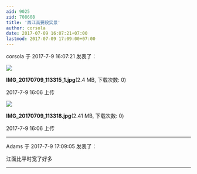 ```yaml
---
aid: 9025
zid: 708608
title: '西江高要段实景'
author: corsola
date: 2017-07-09 16:07:21+07:00
lastmod: 2017-07-09 17:09:00+07:00
---
```


corsola 于 2017-7-9 16:07:21 发表了：

![](https://cdn.jsdelivr.net/gh/lzjluzijie/beichao@main/static/img/160640osb00ziqqikudzgz.jpg)



**IMG\_20170709\_113315\_1.jpg**(2.4 MB, 下载次数: 0)



2017-7-9 16:06 上传



![](https://cdn.jsdelivr.net/gh/lzjluzijie/beichao@main/static/img/160644cwoprcp91gp4zrau.jpg)



**IMG\_20170709\_113318.jpg**(2.41 MB, 下载次数: 0)



2017-7-9 16:06 上传

---------

Adams 于 2017-7-9 17:09:05 发表了：

江面比平时宽了好多

---------

